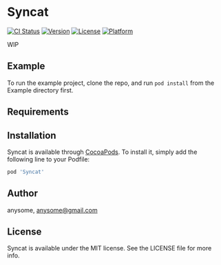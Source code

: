 # Syncat

[![CI Status](http://img.shields.io/travis/anysome/Syncat.svg?style=flat)](https://travis-ci.org/anysome/Syncat)
[![Version](https://img.shields.io/cocoapods/v/Syncat.svg?style=flat)](http://cocoapods.org/pods/Syncat)
[![License](https://img.shields.io/cocoapods/l/Syncat.svg?style=flat)](http://cocoapods.org/pods/Syncat)
[![Platform](https://img.shields.io/cocoapods/p/Syncat.svg?style=flat)](http://cocoapods.org/pods/Syncat)

WIP

## Example

To run the example project, clone the repo, and run `pod install` from the Example directory first.

## Requirements

## Installation

Syncat is available through [CocoaPods](http://cocoapods.org). To install
it, simply add the following line to your Podfile:

```ruby
pod 'Syncat'
```

## Author

anysome, anysome@gmail.com

## License

Syncat is available under the MIT license. See the LICENSE file for more info.
